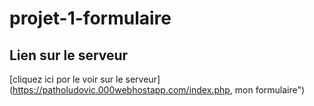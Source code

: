 # projet-1-formulaire


## Lien sur le serveur 
[cliquez ici por le voir sur le serveur](https://patholudovic.000webhostapp.com/index.php, mon formulaire")

